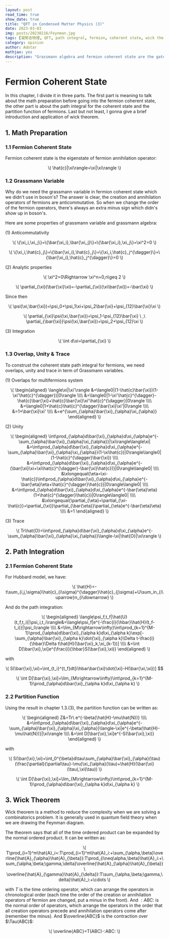 ```yaml
---
layout: post
read_time: true
show_date: true
title: "QFT in Condensed Matter Physics (3)"
date: 2023-03-03
img: posts/20230216/Feynman.jpg
tags: [凝聚态物理, QFT, path integral, fermion, coherent state, wick theorem, Grassmann variable]
category: opinion
author: Adotar
mathjax: yes
description: "Grassmann algebra and fermion coherent state are the gate we have to cross when we are entering the field of electron correlation system."
---
```

# Fermion Coherent State 

In this chapter, I divide it in three parts. The first part is meaning to talk about the math preparation before going into the fermion coherent state, the other part is about the path integral for the coherent state and the partition function of fermions. Last but not least, I gonna give a brief introduction and application of wick theorem.

## 1. Math Preparation

### 1.1 Fermion Coherent State

Fermion coherent state is the eigenstate of fermion annihilation operator:

<p style="text-align:center">\(
\hat{c}|\xi\rangle=\xi|\xi\rangle
\)</p>

### 1.2 Grassmann Variable

Why do we need the grassmann variable in fermion coherent state which we didn't use in boson's? The answer is clear, the creation and annihilation operators of fermions are anticommutative. So when we change the order of the fermion operators, there's always an extra minus sign which didn's show up in boson's.

Here are some properties of grassmann variable and grassmann algebra:

(1) Anticommutativity

<p style="text-align:center">\(
\{\xi_i,\xi_j\}=\{\bar{\xi_i},\bar{\xi_j}\}=\{\bar{\xi_i},\xi_j\}=\xi^2=0
\)</p>

<p style="text-align:center">\(
\{\xi_i,\hat{c}_j\}=\{\bar{\xi_i},\hat{c}_j\}=\{\xi_i,\hat{c}_j^{\dagger}\}=\{\bar{\xi_i},\hat{c}_j^{\dagger}\}=0
\)</p>

(2) Analytic properties

<p style="text-align:center">\(
\xi^2=0\Rightarrow \xi^n=0,n\geq 2
\)</p>

<p style="text-align:center">\(
\partial_{\xi}(\bar{\xi}\xi)=-\partial_{\xi}(\xi\bar{\xi})=-\bar{\xi}
\)</p>

Since then

<p style="text-align:center">\(
\psi(\xi,\bar{\xi})=\psi_0+\psi_1\xi+\psi_2\bar{\xi}+\psi_{12}\bar{\xi}\xi
\)</p>

<p style="text-align:center">\(
\partial_{\xi}\psi(\xi,\bar{\xi})=\psi_1-\psi_{12}\bar{\xi} \ ,\ \partial_{\bar{\xi}}\psi(\xi,\bar{\xi})=\psi_2+\psi_{12}\xi
\)</p>

(3) Integration

<p style="text-align:center">\(
\int d\xi=\partial_{\xi}
\)</p>

### 1.3 Overlap, Unity & Trace

To construst the coherent state path integral for fermions, we need overlaps, unity and trace in term of Grassmann variables.

(1) Overlaps for multifermions system

<p style="text-align:center">\(
\begin{aligned}
\langle\xi|\xi'\rangle
&=\langle0|(1-\hat{c}\bar{\xi})(1-\xi'\hat{c}^{\dagger})|0\rangle \\\\
&=\langle0|1-\xi'\hat{c}^{\dagger}-\hat{c}\bar{\xi}+\hat{c}\bar{\xi}\xi'\hat{c}^{\dagger}|0\rangle \\\\
&=\langle0|1+\hat{c}\hat{c}^{\dagger}\bar{\xi}\xi'|0\rangle \\\\
&=1+\bar{\xi}\xi' \\\\
&=e^{\sum_{\alpha}\bar{\xi}_{\alpha}\xi_{\alpha}}
\end{aligned}
\)</p>

(2) Unity

<p style="text-align:center">\(
\begin{aligned}
\int\prod_{\alpha}d\bar{\xi}_{\alpha}d\xi_{\alpha}e^{-\sum_{\alpha}\bar{\xi}_{\alpha}\xi_{\alpha}}|\xi\rangle\langle\xi|
&=\int\prod_{\alpha}d\bar{\xi}_{\alpha}d\xi_{\alpha}e^{-\sum_{\alpha}\bar{\xi}_{\alpha}\xi_{\alpha}}(1-\xi\hat{c})|0\rangle\langle0|(1-\hat{c}^{\dagger}\bar{\xi}) \\\\
&=\int\prod_{\alpha}d\bar{\xi}_{\alpha}d\xi_{\alpha}e^{-(\bar{\xi}\xi+\xi\hat{c}^{\dagger}-\bar{\xi}\hat{c})}|0\rangle\langle0| \\\\
&\xlongequal{\eta=\xi-\hat{c}}\int\prod_{\alpha}d\bar{\xi}_{\alpha}d\xi_{\alpha}e^{-\bar{\eta}\eta+\hat{c}^{\dagger}\hat{c}}|0\rangle\langle0| \\\\
&=\int\prod_{\alpha}d\bar{\xi}_{\alpha}d\xi_{\alpha}e^{-\bar{\eta}\eta}(1+\hat{c}^{\dagger}\hat{c})|0\rangle\langle0| \\\\
&\xlongequal{\partial_{\eta}=\partial_{\xi-\hat{c}}=\partial_{\xi}}\partial_{\bar{\eta}}\partial_{\eta}e^{-\bar{\eta}\eta} \\\\
&=1
\end{aligned}
\)</p>

(3) Trace

<p style="text-align:center">\(
Tr\hat{O}=\int\prod_{\alpha}d\bar{\xi}_{\alpha}d\xi_{\alpha}e^{-\sum_{\alpha}\bar{\xi}_{\alpha}\xi_{\alpha}}\langle-\xi|\hat{O}|\xi\rangle
\)</p>

## 2. Path Integration

### 2.1 Fermion Coherent State

For Hubbard model, we have:

<p style="text-align:center">\(
\hat{H}=-t\sum_{i,j,\sigma}\hat{c}_{i\sigma}^{\dagger}\hat{c}_{j\sigma}+U\sum_in_{i\uparrow}n_{i\downarrow}
\)</p>

And do the path integration:

<p style="text-align:center">\(
\begin{aligned}
\langle\psi_f,t_f|\hat{U}(t_f,t_i)|\psi_i,t_i\rangle&=\langle\psi_f|e^{-\frac{i}{\hbar}\hat{H}(t_f-t_i)}|\psi_i\rangle \\\\
&=\lim_{M\rightarrow\infty}\int\prod_{k=1}^{M-1}\prod_{\alpha}d\bar{\xi}_{\alpha k}d\xi_{\alpha k}\exp[-\sum_{\alpha}\bar{\xi}_{\alpha k}\dot{\xi}_{\alpha k}\Delta t-\frac{i}{\hbar}\Delta t\hat{H}(\bar{\xi}_k,\xi_{k-1})] \\\\
&=\int D[\bar{\xi},\xi]e^{\frac{i}{\hbar}S(\bar{\xi},\xi)}
\end{aligned}
\)</p>

with

<p style="text-align:center">\(
S(\bar{\xi},\xi)=\int_{t_i}^{t_f}dt[i\hbar\bar{\xi}\dot{\xi}-H(\bar{\xi,\xi})]
$$


<p style="text-align:center">\(
\int D[\bar{\xi},\xi]=\lim_{M\rightarrow\infty}\int\prod_{k=1}^{M-1}\prod_{\alpha}d\bar{\xi}_{\alpha k}d\xi_{\alpha k}
\)</p>

### 2.2 Partition Function

Using the result in chapter 1.3.(3), the partition function can be written as:

<p style="text-align:center">\(
\begin{aligned}
Z&=Tr\ e^{-\beta(\hat{H}-\mu\hat{N})} \\\\
&=\int\prod_{\alpha}d\bar{\xi}_{\alpha}d\xi_{\alpha}e^{-\sum_{\alpha}\bar{\xi}_{\alpha}\xi_{\alpha}}\langle-\xi|e^{-\beta(\hat{H}-\mu\hat{N})}|\xi\rangle \\\\
&=\int D[\bar{\xi},\xi]e^{-S(\bar{\xi},\xi)}
\end{aligned}
\)</p>

with

<p style="text-align:center">\(
S(\bar{\xi},\xi)=\int_0^{\beta}d\tau\sum_{\alpha}\bar{\xi}_{\alpha}(\tau)(\frac{\partial}{\partial\tau}-\mu)\xi_{\alpha}(\tau)+\hat{H}(\bar{\xi}(\tau),\xi(\tau))
\)</p>

<p style="text-align:center">\(
\int D[\bar{\xi},\xi]=\lim_{M\rightarrow\infty}\int\prod_{k=1}^{M-1}\prod_{\alpha}d\bar{\xi}_{\alpha k}d\xi_{\alpha k}
\)</p>

## 3. Wick Theorem

Wick theorem is a method to reduce the complexity when we are solving a combinatorics problem. It is generally used in quantum field theory when we are drawing the Feynman diagram.

The theorem says that all of the time ordered product can be expanded by the normal ordered product. It can be written as:

<p style="text-align:center">\(
T\prod_{i=1}^m\hat{A}_i=:T\prod_{i=1}^m\hat{A}_i:+\sum_{\alpha,\beta}\overline{\hat{A}_{\alpha}\hat{A}_{\beta}}:T\prod_{i\neq\alpha,\beta}\hat{A}_i:+\sum_{\alpha,\beta;\gamma,\delta}\overline{\hat{A}_{\alpha}\hat{A}_{\beta}}\ \overline{\hat{A}_{\gamma}\hat{A}_{\delta}}:T\sum_{\alpha,\beta;\gamma,\delta}\hat{A}_i:+\cdots
\)</p>

with $T$ is the time ordering operator, which can arrange the operators in chronological order (each time the order of the creation or annihilation operators of fermion are changed, put a minus in the front). And $:ABC:$ is the normal order of operators, which arrange the operators in the order that all creation operators precede and annihilation operators come after (remember the minus). And $\overline{ABC}$ is the contraction over $\Tau(ABC)$:

<p style="text-align:center">\(
\overline{ABC}=T(ABC)-:ABC:
\)</p>


